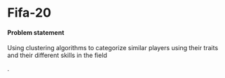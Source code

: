 # Fifa-20
#### Problem statement
Using clustering algorithms to categorize similar players using their traits and their different skills in the field

.
